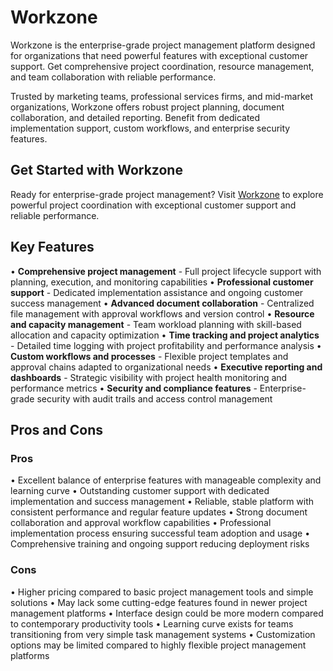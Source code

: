 # Workzone

Workzone is the enterprise-grade project management platform designed for organizations that need powerful features with exceptional customer support. Get comprehensive project coordination, resource management, and team collaboration with reliable performance.

Trusted by marketing teams, professional services firms, and mid-market organizations, Workzone offers robust project planning, document collaboration, and detailed reporting. Benefit from dedicated implementation support, custom workflows, and enterprise security features.

## Get Started with Workzone

Ready for enterprise-grade project management? Visit [Workzone](https://www.workzone.com) to explore powerful project coordination with exceptional customer support and reliable performance.

## Key Features

• **Comprehensive project management** - Full project lifecycle support with planning, execution, and monitoring capabilities
• **Professional customer support** - Dedicated implementation assistance and ongoing customer success management
• **Advanced document collaboration** - Centralized file management with approval workflows and version control
• **Resource and capacity management** - Team workload planning with skill-based allocation and capacity optimization
• **Time tracking and project analytics** - Detailed time logging with project profitability and performance analysis
• **Custom workflows and processes** - Flexible project templates and approval chains adapted to organizational needs
• **Executive reporting and dashboards** - Strategic visibility with project health monitoring and performance metrics
• **Security and compliance features** - Enterprise-grade security with audit trails and access control management

## Pros and Cons

### Pros
• Excellent balance of enterprise features with manageable complexity and learning curve
• Outstanding customer support with dedicated implementation and success management
• Reliable, stable platform with consistent performance and regular feature updates
• Strong document collaboration and approval workflow capabilities
• Professional implementation process ensuring successful team adoption and usage
• Comprehensive training and ongoing support reducing deployment risks

### Cons
• Higher pricing compared to basic project management tools and simple solutions
• May lack some cutting-edge features found in newer project management platforms
• Interface design could be more modern compared to contemporary productivity tools
• Learning curve exists for teams transitioning from very simple task management systems
• Customization options may be limited compared to highly flexible project management platforms